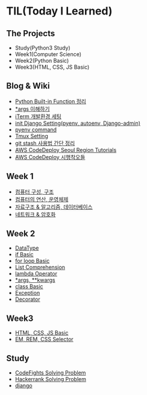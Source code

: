 # TIL(Today I Learned)


## The Projects
- Study(Python3 Study)
- Week1(Computer Science)
- Week2(Python Basic)
- Week3(HTML, CSS, JS Basic)

## Blog & Wiki
- [Python Built-in Function 정리](https://github.com/LeoHeo/FastCampus-Python-Django/wiki)
- [*args 이해하기](http://hjh5488.tistory.com/1)
- [iTerm 개발환경 세팅](http://hjh5488.tistory.com/2)
- [init Django Setting(pyenv, autoenv, Django-admin)](https://gist.github.com/LeoHeo/8ec705ede8aeced43bf5dc3f7f9ba30a)
- [pyenv command](https://gist.github.com/LeoHeo/479c678eb8e0a31d91cd0e43e34362b4)
- [Tmux Setting](https://gist.github.com/LeoHeo/70d191eb629b7e3e3084278e19a73e38)
- [git stash 사용법 간단 정리](https://gist.github.com/LeoHeo/97350ffa8f615f13b67616ad56dcded7)
- [AWS CodeDeploy Seoul Region Tutorials](https://gist.github.com/LeoHeo/19b122adc2e9a4afa862162ca0f8a4d0)
- [AWS CodeDeploy 시행착오들](https://gist.github.com/LeoHeo/2200538217cfdc0125ca9a1627c6eb8b)

## Week 1
- [컴퓨터 구성, 구조](Week-1/Day_1.md)
- [컴퓨터의 연산, 운영체제](Week-1/Day_2.md)
- [자료구조 & 알고리즘, 데이터베이스](Week-1/Day_3.md)
- [네트워크 & 암호화](Week-1/Day_4.md)


## Week 2
- [DataType](Week-2/01_dataType.py)
- [if Basic](Week-2/02_if.py)
- [for loop Basic](Week-2/03_for_basic.py)
- [List Comprehension](Week-2/05_ListComprehension.py)
- [lambda Operator](Week-2/06_lambda_map_reduce.py)
- [*args, **kwargs](Week-2/07_args_kwargs.py)
- [class Basic](Week-2/08_class_basic.py)
- [Exception](Week-2/09_Exception.py)
- [Decorator](Week-2/10_Decorator.py)


## Week3
- [HTML, CSS, JS Basic](Week-3/HTML&CSS/Day-1)
- [EM, REM, CSS Selector](Week-3/HTML&CSS/Day-2)



## Study
- [CodeFights Solving Problem](codefights/)
- [Hackerrank Solving Problem](Hackerrank/)
- [django](https://gist.github.com/LeoHeo/f99824e9fb438028c4fbd28bf1b6a197)
